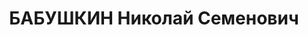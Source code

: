 ---
title: БАБУШКИН Николай Семенович
description: "Род. в 1897, Никополь, русский, обр.: окончил учительскую семинарию,\
  \ б/п. Проживал: Москва, Измайловское ш., д. 88, кв. 2. Токарь в ремонтном цехе\
  \ Московского кузовного завода. \n  Арестован 03.10.1937. Обв. в шпионаже и участии\
  \ в террористической шпионско-диверсионной организации - РОВС. Приговор: ВК ВС СССР,\
  \ 15.11.1937 – ВМН. Расстрелян 15.11.1937, г.Москва. \n  Реабилитирован ВК ВС СССР\
  \ 28.03.1959"
---
